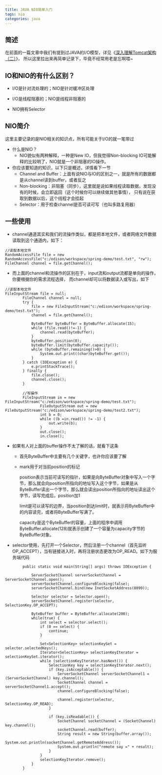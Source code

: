 ```yaml
---
title: JAVA NIO简单入门
tags: nio
categories: java
---
```


##  简述
在前面的一篇文章中我们有提到过JAVA的I/O模型，详见《[深入理解Tomcat架构（二）]("http://blog.duanshaojie.cn/2019/07/29/tomcat/深入理解Tomcat架构（二）")》，
所以这里拉出来再简单记录下，毕竟不经常用老是忘啊喂~

<!--more-->

##  IO和NIO的有什么区别？

*   I/O是针对流处理的；NIO是针对缓冲区处理

*   I/O是线程阻塞的；NIO是线程非阻塞的

*   NIO拥有Selector

##  NIO简介
这里主要记录的是NIO相关的知识点，所有可能关于I/O的就一笔带过
*   什么是NIO？
    *   NIO貌似有两种解释，一种是New IO，但我觉得Non-blocking IO可能解释的比较明了，NIO就是一个非阻塞的IO操作。
*   你应该要知道的知识，以下只是概述，详情看下一节
    *   Channel and Buffer：上面有说NIO与IO的区别之一，就是所有的数据都是从channel读到buffer，或者反之
    *   Non-blocking：非阻塞（同步），这里就是说如果线程读取数据，发现没有的时候，会立即返回（这个时候你可以继续做其他事情），
    只有说在获取到数据以后，这个线程才会挂起
    *   Selector：用于检查channel是否可读可写（也叫多路复用器）

##  一些使用
*   channel通道其实和我们的流操作类似，都是把本地文件，或者网络文件数据读取到这个通道内，如下：
```
//读取本地文件
RandomAccessFile file = new RandomAccessFile("c:/edison/workspace/spring-demo/test.txt", "rw");
FileChannel channel = file.getChannel();
```
*   而上面的channel和流操作的区别在于，input流和output流都是单向的操作，你要根据你的需求流程选择，
而channel却可以将数据读入或写出，如下
```
//读取本地文件
FileInputStream file = null;
        FileChannel channel = null;
        try {
            file = new FileInputStream("c:/edison/workspace/spring-demo/test.txt");
            channel = file.getChannel();

            ByteBuffer byteBuffer = ByteBuffer.allocate(15);
            while (file.read()!=-1) {
                channel.read(byteBuffer);
            }
            byteBuffer.position(0);
            byteBuffer.limit(byteBuffer.capacity());
            while (byteBuffer.remaining()>0) {
                System.out.print((char)byteBuffer.get());
            }
        } catch (IOException e) {
            e.printStackTrace();
        } finally {
            file.close();
            channel.close();
        }

        //写操作
        FileInputStream in = new FileInputStream("c:/edison/workspace/spring-demo/test.txt");
                FileOutputStream out = new FileOutputStream("c:/edison/workspace/spring-demo/test2.txt");
                int b = 0;
                while ((b =in.read()) != -1) {
                    out.write(b);
                }
                out.close();
                in.close();
```
*   如果有人对上面的buffer操作不太了解的话，就看下这条
    *   首先ByteBuffer中主要有几个关键字，也许你应该要了解
    *   mark用于对当前position的标记

        position表示当前可读写的指针，如果是向ByteBuffer对象中写入一个字节，那么就会向position所指向的地址写入这个字节，如果是从ByteBuffer读出一个字节，那么就会读出position所指向的地址读出这个字节，读写完成后，position加1

        limit是可以读写的边界，当position到达limit时，就表示将ByteBuffer中的内容读完，或者将ByteBuffer写满了。

        capacity是这个ByteBuffer的容量，上面的程序中调用ByteBuffer.allocate(128)就表示创建了一个容量为capacity字节的ByteBuffer对象。

*   selector使用，先打开一个Selector，然后注册一个channel（首先监听OP_ACCEPT），当有链接进入时，再将注册状态更改为OP_READ。如下为服务端代码
```
        public static void main(String[] args) throws IOException {

            ServerSocketChannel serverSocketChannel = ServerSocketChannel.open();
            serverSocketChannel.configureBlocking(false);
            serverSocketChannel.bind(new InetSocketAddress(8099));

            Selector selector = Selector.open();
            serverSocketChannel.register(selector, SelectionKey.OP_ACCEPT);

            ByteBuffer buffer = ByteBuffer.allocate(200);
            while(true) {
                int select = selector.select();
                if (0 == select) {
                    continue;
                }

                Set<SelectionKey> selectionKeySet = selector.selectedKeys();
                Iterator<SelectionKey> selectionKeyIterator = selectionKeySet.iterator();
                while (selectionKeyIterator.hasNext()) {
                    SelectionKey key = selectionKeyIterator.next();
                    if (key.isAcceptable()) {
                        ServerSocketChannel serverSocketChannel1 = (ServerSocketChannel) key.channel();
                        SocketChannel channel = serverSocketChannel1.accept();
                        channel.configureBlocking(false);

                        channel.register(selector, SelectionKey.OP_READ);
                    }

                    if (key.isReadable()) {
                        SocketChannel socketChannel = (SocketChannel) key.channel();
                        socketChannel.read(buffer);
                        String result = new String(buffer.array());
                        System.out.println(socketChannel.getRemoteAddress());
                        System.out.println("remote say =" + result);
                    }
                }
                selectionKeyIterator.remove();
            }
        }
```